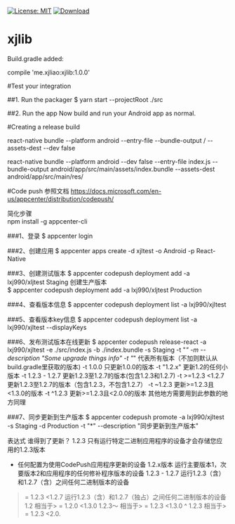 [![License: MIT](https://img.shields.io/badge/License-MIT-yellow.svg)](https://opensource.org/licenses/MIT)  [ ![Download](https://api.bintray.com/packages/xjliao/maven/xjlib/images/download.svg) ](https://bintray.com/xjliao/maven/xjlib/_latestVersion)

# xjlib

Build.gradle added:

compile 'me.xjliao:xjlib:1.0.0'


#Test your integration

##1. Run the packager
$ yarn start --projectRoot ./src

##2. Run the app
Now build and run your Android app as normal.

#Creating a release build

react-native bundle --platform android --entry-file <entryFile> --bundle-output <releaseFolder>/<bundleOutput> --assets-dest <releaseFolder> --dev false

react-native bundle --platform android --dev false --entry-file index.js --bundle-output android/app/src/main/assets/index.bundle --assets-dest android/app/src/main/res/

#Code push
参照文档 https://docs.microsoft.com/en-us/appcenter/distribution/codepush/  

简化步骤  
npm install -g appcenter-cli  

###1、登录
      $ appcenter login  
      
###2、创建应用
      $ appcenter apps create -d xjltest -o Android -p React-Native  

###3、创建测试版本
      $ appcenter codepush deployment add -a lxj990/xljtest Staging 
      创建生产版本  
      $ appcenter codepush deployment add -a lxj990/xljtest Production  

###4、查看版本信息
      $ appcenter codepush deployment list -a lxj990/xjltest  

###5、查看版本key信息
      $ appcenter codepush deployment list -a lxj990/xjltest --displayKeys  

###6、发布测试版本在线更新
     $ appcenter codepush release-react -a lxj990/xjltest -e ./src/index.js -b ./index.bundle -s Staging -t "*" -m --description "Some upgrade things info" 
     -t "*" 代表所有版本（不加则默认从build.gradle里获取的版本)
     -t 1.0.0 只更新1.0.0的版本
     -t "1.2.x" 更新1.2的任何小版本
     -t 1.2.3 - 1.2.7 更新1.2.3至1.2.7的版本(包含1.2.3和1.2.7)
     -t >=1.2.3 <1.2.7 更新1.2.3至1.2.7的版本（包含1.2.3，不包含1.2.7）
     -t ~1.2.3  更新>=1.2.3且<1.3.0的版本
     -t ^1.2.3  更新>=1.2.3且<2.0.0的版本
     其他地方需要用到此参数的地方同理  

###7、同步更新到生产版本
     $ appcenter codepush promote -a lxj990/xjltest -s Staging -d Production  -t "*" --description "同步更新到生产版本"

表达式	 谁得到了更新？
1.2.3	只有运行特定二进制应用程序的设备才会存储您应用的1.2.3版本
*	任何配置为使用CodePush应用程序更新的设备
1.2.x版本	运行主要版本1，次要版本2和应用程序的任何修补程序版本的设备
1.2.3 - 1.2.7	运行1.2.3（含）和1.2.7（含）之间任何二进制版本的设备
> = 1.2.3 <1.2.7	运行1.2.3（含）和1.2.7（独占）之间任何二进制版本的设备
1.2	相当于> = 1.2.0 <1.3.0
1.2.3〜	相当于> = 1.2.3 <1.3.0
^ 1.2.3	相当于> = 1.2.3 <2.0.
     

